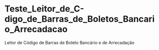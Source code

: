 # Teste_Leitor_de_C-digo_de_Barras_de_Boletos_Bancario_Arrecadacao
Leitor de Código de Barras de Boleto Bancário e de Arrecadação
